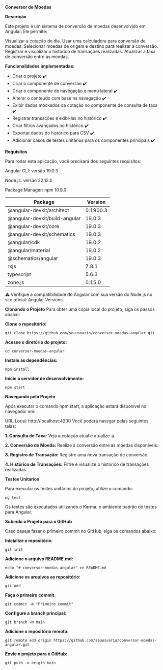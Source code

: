 **Conversor de Moedas**

**Descrição**

Este projeto é um sistema de conversão de moedas desenvolvido em Angular. Ele permite:

Visualizar a cotação do dia.
Usar uma calculadora para conversão de moedas.
Selecionar moedas de origem e destino para realizar a conversão.
Registrar e visualizar o histórico de transações realizadas.
Atualizar a taxa de conversão entre as moedas.

**Funcionalidades implementadas:**
- Criar o projeto ✔️
- Criar o componente de conversão ✔️
- Criar o componente de navegação e menu lateral ✔️
- Alterar o conteúdo com base na navegação ✔️
- Exibir dados mockados da cotação no componente de consulta de taxa ✔️
- Registrar transações e exibi-las no histórico ✔️
- Criar filtros avançados no histórico ✔️
- Exportar dados do histórico para CSV ✔️
- Adicionar casos de testes unitários para os componentes principais ✔️
  
**Requisitos**

Para rodar esta aplicação, você precisará dos seguintes requisitos:

Angular CLI: versão 19.0.3 

Node.js: versão 22.12.0 

Package Manager: npm 10.9.0 


|**Package**                   | **Version**  |
| ---------------------------- | -------------|
|@angular-devkit/architect     |   0.1900.3   |
|@angular-devkit/build-angular |  19.0.3      |
|@angular-devkit/core          |  19.0.3      |
|@angular-devkit/schematics    |  19.0.3      |
|@angular/cdk                  |  19.0.2      |
|@angular/material             |  19.0.2      |
|@schematics/angular           |  19.0.3      |
|rxjs                          |  7.8.1       |
|typescript                    |  5.6.3       |
|zone.js                       |  0.15.0      |

⚠️ Verifique a compatibilidade do Angular com sua versão do Node.js no site oficial: Angular Versions.

**Clonando o Projeto**
Para obter uma cópia local do projeto, siga os passos abaixo:

**Clone o repositório:**
```
git clone https://github.com/seuusuario/conversor-moedas-angular.git
```

**Acesse o diretório do projeto:**
```
cd conversor-moedas-angular
```

**Instale as dependências:**
```
npm install
```

**Inicie o servidor de desenvolvimento:**
```
npm start
```

**Navegando pelo Projeto**

Após executar o comando npm start, a aplicação estará disponível no navegador em:

URL Local: http://localhost:4200
Você poderá navegar pelas seguintes telas:

**1. Consulta de Taxa:** Veja a cotação atual e atualize-a.

**2. Conversão de Moeda:** Realize a conversão entre as moedas disponíveis.

**3. Registro de Transação:** Registre uma nova transação de conversão.

**4. Histórico de Transações:** Filtre e visualize o histórico de transações realizadas.




**Testes Unitários**

Para executar os testes unitários do projeto, utilize o comando:
```
ng test
```
Os testes são executados utilizando o Karma, o ambiente padrão de testes para Angular.



**Subindo o Projeto para o GitHub**

Caso deseje fazer o primeiro commit no GitHub, siga os comandos abaixo:

**Inicialize o repositório:**
```
git init
```

**Adicione o arquivo README.md:**
```
echo "# conversor-moedas-angular" >> README.md
```

**Adicione os arquivos ao repositório:**
```
git add .
```

**Faça o primeiro commit:**
```
git commit -m "Primeiro commit"
```

**Configure a branch principal:**
```
git branch -M main
```

**Adicione o repositório remoto:**
```
git remote add origin https://github.com/seuusuario/conversor-moedas-angular.git
```

**Envie o projeto para o GitHub:**
```
git push -u origin main
```
